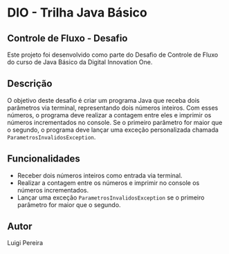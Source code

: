 # DIO - Trilha Java Básico

## Controle de Fluxo - Desafio
Este projeto foi desenvolvido como parte do Desafio de Controle de Fluxo do curso de Java Básico da Digital Innovation One.

## Descrição

O objetivo deste desafio é criar um programa Java que receba dois parâmetros via terminal, representando dois números inteiros. Com esses números, o programa deve realizar a contagem entre eles e imprimir os números incrementados no console. Se o primeiro parâmetro for maior que o segundo, o programa deve lançar uma exceção personalizada chamada `ParametrosInvalidosException`.

## Funcionalidades

- Receber dois números inteiros como entrada via terminal.
- Realizar a contagem entre os números e imprimir no console os números incrementados.
- Lançar uma exceção `ParametrosInvalidosException` se o primeiro parâmetro for maior que o segundo.

## Autor
Luigi Pereira

